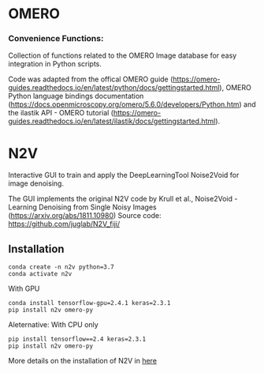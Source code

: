 # OMERO

### Convenience Functions:
Collection of functions related to the OMERO Image database for easy integration in Python scripts.

Code was adapted from the offical OMERO guide (https://omero-guides.readthedocs.io/en/latest/python/docs/gettingstarted.html), OMERO Python language bindings documentation (https://docs.openmicroscopy.org/omero/5.6.0/developers/Python.htm) and the ilastik API - OMERO tutorial (https://omero-guides.readthedocs.io/en/latest/ilastik/docs/gettingstarted.html).  




# N2V

Interactive GUI to train and apply the DeepLearningTool Noise2Void for image denoising. 

The GUI implements the original N2V code by Krull et al., Noise2Void - Learning Denoising from Single Noisy Images (https://arxiv.org/abs/1811.10980)
Source code: https://github.com/juglab/N2V_fiji/

## Installation

```shell
conda create -n n2v python=3.7
conda activate n2v
```

With GPU
```shell
conda install tensorflow-gpu=2.4.1 keras=2.3.1
pip install n2v omero-py
```

Aleternative: With CPU only
```shell
pip install tensorflow==2.4 keras=2.3.1
pip install n2v omero-py
```

More details on the installation of N2V in [here](https://github.com/juglab/n2v)
